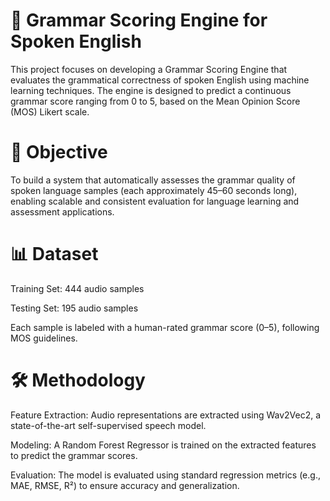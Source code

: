 # 🧠 Grammar Scoring Engine for Spoken English
This project focuses on developing a Grammar Scoring Engine that evaluates the grammatical correctness of spoken English using machine learning techniques. The engine is designed to predict a continuous grammar score ranging from 0 to 5, based on the Mean Opinion Score (MOS) Likert scale.

# 🎯 Objective
To build a system that automatically assesses the grammar quality of spoken language samples (each approximately 45–60 seconds long), enabling scalable and consistent evaluation for language learning and assessment applications.

# 📊 Dataset
Training Set: 444 audio samples

Testing Set: 195 audio samples

Each sample is labeled with a human-rated grammar score (0–5), following MOS guidelines.

# 🛠️ Methodology
Feature Extraction: Audio representations are extracted using Wav2Vec2, a state-of-the-art self-supervised speech model.

Modeling: A Random Forest Regressor is trained on the extracted features to predict the grammar scores.

Evaluation: The model is evaluated using standard regression metrics (e.g., MAE, RMSE, R²) to ensure accuracy and generalization.

